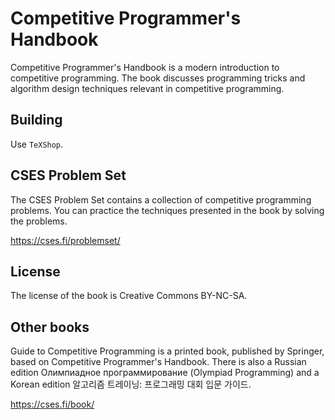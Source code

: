 # Competitive Programmer's Handbook

Competitive Programmer's Handbook is a modern introduction to competitive programming.
The book discusses programming tricks and algorithm design techniques relevant in competitive programming.

## Building
Use `TeXShop`.

## CSES Problem Set

The CSES Problem Set contains a collection of competitive programming problems.
You can practice the techniques presented in the book by solving the problems.

https://cses.fi/problemset/

## License

The license of the book is Creative Commons BY-NC-SA.

## Other books

Guide to Competitive Programming is a printed book, published by Springer, based on Competitive Programmer's Handbook.
There is also a Russian edition Олимпиадное программирование (Olympiad Programming) and a Korean edition 알고리즘 트레이닝: 프로그래밍 대회 입문 가이드.

https://cses.fi/book/

